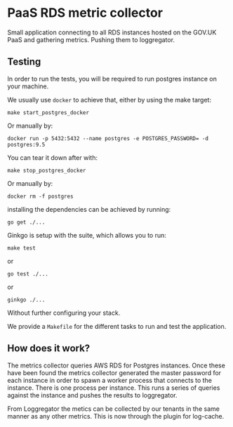# PaaS RDS metric collector

Small application connecting to all RDS instances hosted on the GOV.UK
PaaS and gathering metrics. Pushing them to loggregator.


## Testing

In order to run the tests, you will be required to run postgres instance on
your machine.

We usually use `docker` to achieve that, either by using the make target:

```
make start_postgres_docker
```

Or manually by:

```
docker run -p 5432:5432 --name postgres -e POSTGRES_PASSWORD= -d postgres:9.5
```

You can tear it down after with:

```
make stop_postgres_docker

```
Or manually by:

```
docker rm -f postgres
```

installing the dependencies can be achieved by running:

```
go get ./...
```

Ginkgo is setup with the suite, which allows you to run:

```
make test
```

or

```
go test ./...
```

or

```
ginkgo ./...
```

Without further configuring your stack.

We provide a `Makefile` for the different tasks to run and test the application.

## How does it work?

The metrics collector queries AWS RDS for Postgres instances. Once these have been found the metrics collector generated the master password for each instance in order to spawn a worker process that connects to the instance. There is one process per instance. This runs a series of queries against the instance and pushes the results to loggregator. 

From Loggregator the metics can be collected by our tenants in the same manner as any other metrics. This is now through the plugin for log-cache.
